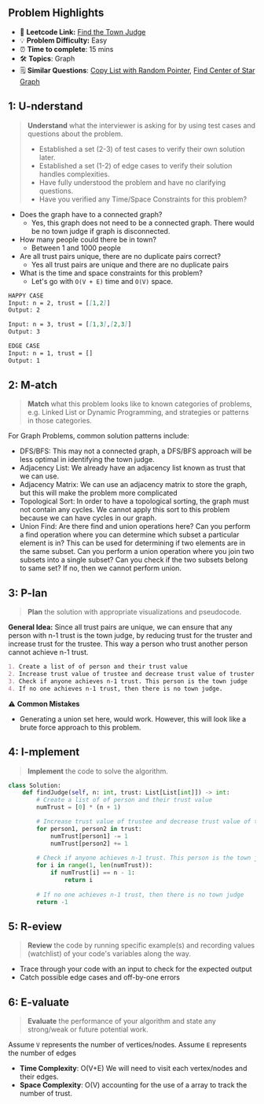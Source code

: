 ## Problem Highlights

* 🔗 **Leetcode Link:** [Find the Town Judge](https://leetcode.com/problems/find-the-town-judge/)
* 💡 **Problem Difficulty:** Easy
* ⏰ **Time to complete**: 15 mins
* 🛠️ **Topics**: Graph 
* 🗒️ **Similar Questions**: [Copy List with Random Pointer](https://leetcode.com/problems/copy-list-with-random-pointer), [Find Center of Star Graph](https://leetcode.com/problems/find-center-of-star-graph/)
    
## 1: U-nderstand
 
> **Understand** what the interviewer is asking for by using test cases and questions about the problem.
> 
> - Established a set (2-3) of test cases to verify their own solution later.
> - Established a set (1-2) of edge cases to verify their solution handles complexities.
> - Have fully understood the problem and have no clarifying questions.
> - Have you verified any Time/Space Constraints for this problem?

- Does the graph have to a connected graph?
  - Yes, this graph does not need to be a connected graph. There would be no town judge if graph is disconnected.
- How many people could there be in town?
    - Between 1 and 1000 people
- Are all trust pairs unique, there are no duplicate pairs correct?
    - Yes all trust pairs are unique and there are no duplicate pairs
- What is the time and space constraints for this problem?
    - Let's go with `O(V + E)` time and `O(V)` space. 

```markdown
HAPPY CASE
Input: n = 2, trust = [[1,2]]
Output: 2

Input: n = 3, trust = [[1,3],[2,3]]
Output: 3

EDGE CASE
Input: n = 1, trust = []
Output: 1
```   
    
## 2: M-atch

> **Match** what this problem looks like to known categories of problems, e.g. Linked List or Dynamic Programming, and strategies or patterns in those categories.

For Graph Problems, common solution patterns include:


- DFS/BFS: This may not a connected graph, a DFS/BFS approach will be less optimal in identifying the town judge.
- Adjacency List: We already have an adjacency list known as trust that we can use.
- Adjacency Matrix: We can use an adjacency matrix to store the graph, but this will make the problem more complicated
- Topological Sort: In order to have a topological sorting, the graph must not contain any cycles. We cannot apply this sort to this problem because we can have cycles in our graph.
- Union Find: Are there find and union operations here? Can you perform a find operation where you can determine which subset a particular element is in? This can be used for determining if two elements are in the same subset. Can you perform a union operation where you join two subsets into a single subset? Can you check if the two subsets belong to same set? If no, then we cannot perform union. 

## 3: P-lan

> **Plan** the solution with appropriate visualizations and pseudocode.

**General Idea:** Since all trust pairs are unique, we can ensure that any person with n-1 trust is the town judge, by reducing trust for the truster and increase trust for the trustee. This way a person who trust another person cannot achieve n-1 trust. 

```markdown
1. Create a list of of person and their trust value
2. Increase trust value of trustee and decrease trust value of truster for each pair
3. Check if anyone achieves n-1 trust. This person is the town judge
4. If no one achieves n-1 trust, then there is no town judge. 
```

⚠️ **Common Mistakes**

* Generating a union set here, would work. However, this will look like a brute force approach to this problem. 
 
## 4: I-mplement

> **Implement** the code to solve the algorithm.

```python
class Solution:
    def findJudge(self, n: int, trust: List[List[int]]) -> int:
        # Create a list of of person and their trust value
        numTrust = [0] * (n + 1)

        # Increase trust value of trustee and decrease trust value of truster for each pair
        for person1, person2 in trust:
            numTrust[person1] -= 1
            numTrust[person2] += 1
        
        # Check if anyone achieves n-1 trust. This person is the town judge
        for i in range(1, len(numTrust)):
            if numTrust[i] == n - 1:
                return i
        
        # If no one achieves n-1 trust, then there is no town judge
        return -1
```

## 5: R-eview

> **Review** the code by running specific example(s) and recording values (watchlist) of your code's variables along the way.

- Trace through your code with an input to check for the expected output
- Catch possible edge cases and off-by-one errors

## 6: E-valuate

> **Evaluate** the performance of your algorithm and state any strong/weak or future potential work.

Assume `V` represents the number of vertices/nodes.
Assume `E` represents the number of edges

* **Time Complexity**: O(V+E) We will need to visit each vertex/nodes and their edges.
* **Space Complexity**: O(V) accounting for the use of a array to track the number of trust. 



